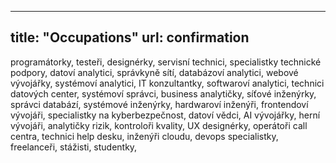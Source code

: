 ---
title: "Occupations"
url: confirmation
------

programátorky,
testeři,
designérky,
servisní technici,
specialistky technické podpory,
datoví analytici,
správkyně sítí,
databázoví analytici,
webové vývojářky,
systémoví analytici,
IT konzultantky,
softwaroví analytici,
technici datových center,
systémoví správci,
business analytičky,
síťové inženýrky,
správci databází,
systémové inženýrky,
hardwaroví inženýři,
frontendoví vývojáři,
specialistky na kyberbezpečnost,
datoví vědci,
AI vývojářky,
herní vývojáři,
analytičky rizik,
kontroloři kvality,
UX designérky,
operátoři call centra,
technici help desku,
inženýři cloudu,
devops specialistky,
freelanceři,
stážisti,
studentky,



